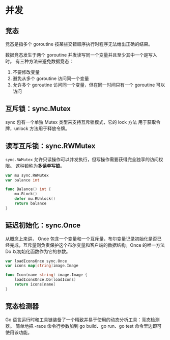 # 并发

## 竞态
竞态是指多个 goroutine 按某些交错顺序执行时程序无法给出正确的结果。

数据竞态发生于两个 goroutine 并发读写同一个变量并且至少其中一个是写入时。
有三种方法来避免数据竞态：
1. 不要修改变量
2. 避免从多个 goroutine 访问同一个变量
3. 允许多个 goroutine 访问同一个变量，但在同一时间只有一个 goroutine 可以访问

## 互斥锁：sync.Mutex
sync 包有一个单独 Mutex 类型来支持互斥锁模式，它的 lock 方法
用于获取令牌，unlock 方法用于释放令牌。

## 读写互斥锁：sync.RWMutex
`sync.RWMutex` 允许只读操作可以并发执行，但写操作需要获得完全独享的访问权限。
这种锁称为**多读单写锁**。

```go
var mu sync.RWMutex
var balance int

func Balance() int {
    mu.RLock()
    defer mu.RUnlock()
    return balance
}
```

## 延迟初始化：sync.Once
从概念上来讲， Once 包含一个变量和一个互斥量，布尔变量记录初始化是否已经完成，互斥量则负责保护这个布尔变量和客户端的数据结构。Once 的唯一方法 Do 以初始化函数作为它的参数。

```go
var loadIconsOnce sync.Once
var icons map[string]image.Image

func Icon(name string) image.Image {
    loadIconsOnce.Do(loadIcons)
    return icons[name]
}
```

## 竞态检测器
Go 语言运行时和工具链装备了一个精致并易于使用的动态分析工具：竞态检测器。
简单地把 -race 命令行参数加到 go build、go run、go test 命令里边即可使用该功能。
